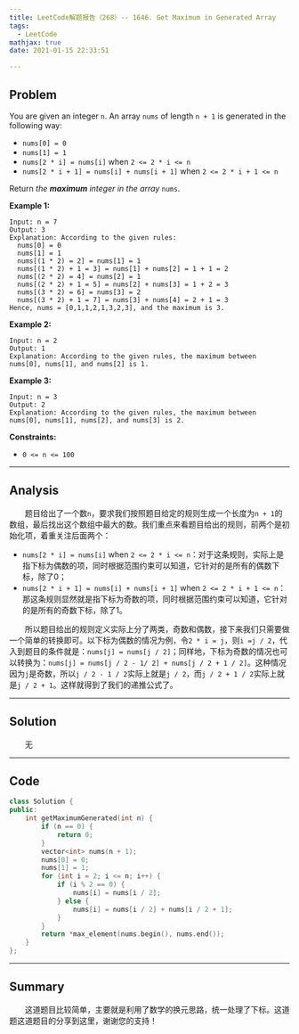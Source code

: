 ```yaml
---
title: LeetCode解题报告（268）-- 1646. Get Maximum in Generated Array
tags:
  - LeetCode
mathjax: true
date: 2021-01-15 22:33:51

---
```


## Problem

You are given an integer `n`. An array `nums` of length `n + 1` is generated in the following way:

- `nums[0] = 0`
- `nums[1] = 1`
- `nums[2 * i] = nums[i]` when `2 <= 2 * i <= n`
- `nums[2 * i + 1] = nums[i] + nums[i + 1]` when `2 <= 2 * i + 1 <= n`

Return *the **maximum** integer in the array* `nums`.

<!-- more -->

**Example 1:**

```
Input: n = 7
Output: 3
Explanation: According to the given rules:
  nums[0] = 0
  nums[1] = 1
  nums[(1 * 2) = 2] = nums[1] = 1
  nums[(1 * 2) + 1 = 3] = nums[1] + nums[2] = 1 + 1 = 2
  nums[(2 * 2) = 4] = nums[2] = 1
  nums[(2 * 2) + 1 = 5] = nums[2] + nums[3] = 1 + 2 = 3
  nums[(3 * 2) = 6] = nums[3] = 2
  nums[(3 * 2) + 1 = 7] = nums[3] + nums[4] = 2 + 1 = 3
Hence, nums = [0,1,1,2,1,3,2,3], and the maximum is 3.
```

**Example 2:**

```
Input: n = 2
Output: 1
Explanation: According to the given rules, the maximum between nums[0], nums[1], and nums[2] is 1.
```

**Example 3:**

```
Input: n = 3
Output: 2
Explanation: According to the given rules, the maximum between nums[0], nums[1], nums[2], and nums[3] is 2.
```

**Constraints:**

- `0 <= n <= 100`

------

## Analysis

&emsp;&emsp;题目给出了一个数`n`，要求我们按照题目给定的规则生成一个长度为`n + 1`的数组，最后找出这个数组中最大的数。我们重点来看题目给出的规则，前两个是初始化项，着重关注后面两个：

- `nums[2 * i] = nums[i]` when `2 <= 2 * i <= n`：对于这条规则，实际上是指下标为偶数的项，同时根据范围约束可以知道，它针对的是所有的偶数下标，除了0；
- `nums[2 * i + 1] = nums[i] + nums[i + 1]` when `2 <= 2 * i + 1 <= n`：那这条规则显然就是指下标为奇数的项，同时根据范围约束可以知道，它针对的是所有的奇数下标，除了1。

&emsp;&emsp;所以题目给出的规则定义实际上分了两类，奇数和偶数，接下来我们只需要做一个简单的转换即可。以下标为偶数的情况为例，令`2 * i = j`，则`i =j / 2`，代入到题目的条件就是：`nums[j] = nums[j / 2]`；同样地，下标为奇数的情况也可以转换为：`nums[j] = nums[j / 2 - 1/ 2] + nums[j / 2 + 1 / 2]`。这种情况因为`j`是奇数，所以`j / 2 - 1 / 2`实际上就是`j / 2`，而`j / 2 + 1 / 2`实际上就是`j / 2 + 1`。这样就得到了我们的递推公式了。

------

## Solution

&emsp;&emsp;无

------

## Code

```c++
class Solution {
public:
    int getMaximumGenerated(int n) {
        if (n == 0) {
            return 0;
        }
        vector<int> nums(n + 1);
        nums[0] = 0;
        nums[1] = 1;
        for (int i = 2; i <= n; i++) {
            if (i % 2 == 0) {
                nums[i] = nums[i / 2];
            } else {
                nums[i] = nums[i / 2] + nums[i / 2 + 1];
            }
        }
        return *max_element(nums.begin(), nums.end());
    }
};
```

------

## Summary

&emsp;&emsp;这道题目比较简单，主要就是利用了数学的换元思路，统一处理了下标。这道题这道题目的分享到这里，谢谢您的支持！
